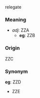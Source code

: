 relegate
### Meaning
+ _adj_: ZZA
    + __eg__: ZZB

### Origin

ZZC

### Synonym

__eg__: ZZD

+ ZZE


